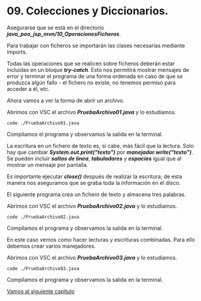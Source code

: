# 09. Colecciones y Diccionarios.

Asegurarse que se está en el directorio ***java_poo_jsp_mvn/10_OperacionesFicheros***.

Para trabajar con ficheros se importarán las clases necesarias mediante imports.

Todas las operaciones que se realicen sobre ficheros deberán estar incluidas en un bloque ***try-catch***. Esto nos permitirá mostrar mensajes de error y terminar el programa de una forma ordenada en caso de que se produzca algún fallo - el fichero no existe,
no tenemos permiso para acceder a él, etc.

Ahora vamos a ver la forma de abrir un archivo.

Abrimos con VSC el archivo ***PruebaArchivo01.java*** y lo estudiamos.

```
code ./PruebaArchivo01.java
```

Compilamos el programa y observamos la salida en la terminal.

La escritura en un fichero de texto es, si cabe, más fácil que la lectura. Solo hay que cambiar ***System.out.print("texto")*** por ***manejador.write("texto")***. Se pueden incluir ***saltos de línea***, ***tabuladores*** y ***espacios*** igual que al mostrar un mensaje por pantalla.

Es importante ejecutar ***close()*** después de realizar la escritura; de esta manera nos aseguramos que se graba toda la información en el disco.

El siguiente programa crea un fichero de texto y almacena tres palabras.

Abrimos con VSC el archivo ***PruebaArchivo02.java*** y lo estudiamos.

```
code ./PruebaArchivo02.java
```

Compilamos el programa y observamos la salida en la terminal.

En este caso vemos como hacer lecturas y escrituras combinadas. Para ello debemos crear varios manejadores.

Abrimos con VSC el archivo ***PruebaArchivo03.java*** y lo estudiamos.

```
code ./PruebaArchivo03.java
```

Compilamos el programa y observamos la salida en la terminal.


[Vamos al siguiente capítulo](../11)

